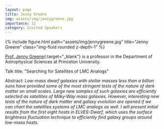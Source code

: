 ```yaml
---
layout: page
title: Jenny Greene
img: assets/img/jennygreene.jpg
importance: 11
category: Invited Speakers
---
```


<div class="row">
    <div class="col-sm mt-3 mt-md-0">
        {% include figure.html path="assets/img/jennygreene.jpg" title="Jenny Greene" class="img-fluid rounded z-depth-1" %}
    </div>
</div>

[Prof. Jenny Greene](https://crispygreene.wixsite.com/jenny){:target="_blank"} is a professor in the Department of Astrophysical Sciences at Princeton University.

<!-- Talk title: "Finding Satellites with ELVES and ELVES-Dwarf"  -->
Talk title: "Searching for Satellites of LMC Analogs"

Abstract: _Low-mass dwarf galaxies with stellar masses less than a billion suns have provided some of the most stringent tests of the nature of dark matter on small scales. Large new samples of such galaxies are efficiently selected as satellites of Milky-Way mass galaxies. However, interesting new tests of the nature of dark matter and galaxy evolution are opened if we can chart the satellites systems of LMC analogs as well. I will present initial results from the first eight hosts in ELVES-Dwarf, which uses the surface brightness fluctuation technique to efficiently find galaxy groups around low-mass hosts._

